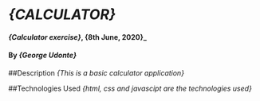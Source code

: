 # _{CALCULATOR}_

#### _{Calculator exercise}_,  {8th June, 2020}_

#### By _**{George Udonte}**_

##Description
_{This is a basic calculator application}_

##Technologies Used
_{html, css and javascipt are the technologies used}_